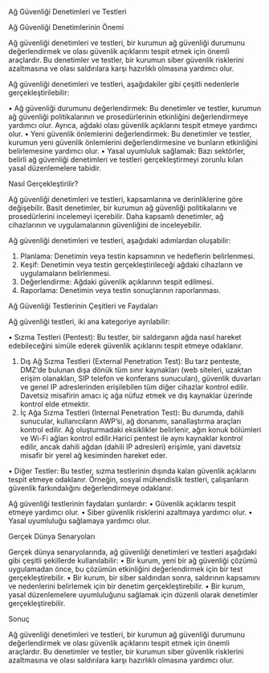 Ağ Güvenliği Denetimleri ve Testleri

Ağ Güvenliği Denetimlerinin Önemi

Ağ güvenliği denetimleri ve testleri, bir kurumun ağ güvenliği durumunu değerlendirmek ve olası güvenlik açıklarını tespit etmek için önemli araçlardır. Bu denetimler ve testler, bir kurumun siber güvenlik risklerini azaltmasına ve olası saldırılara karşı hazırlıklı olmasına yardımcı olur.

Ağ güvenliği denetimleri ve testleri, aşağıdakiler gibi çeşitli nedenlerle gerçekleştirilebilir:

•	Ağ güvenliği durumunu değerlendirmek: Bu denetimler ve testler, kurumun ağ güvenliği politikalarının ve prosedürlerinin etkinliğini değerlendirmeye yardımcı olur. Ayrıca, ağdaki olası güvenlik açıklarını tespit etmeye yardımcı olur.
•	Yeni güvenlik önlemlerini değerlendirmek: Bu denetimler ve testler, kurumun yeni güvenlik önlemlerini değerlendirmesine ve bunların etkinliğini belirlemesine yardımcı olur.
•	Yasal uyumluluk sağlamak: Bazı sektörler, belirli ağ güvenliği denetimleri ve testleri gerçekleştirmeyi zorunlu kılan yasal düzenlemelere tabidir.

Nasıl Gerçekleştirilir?

Ağ güvenliği denetimleri ve testleri, kapsamlarına ve derinliklerine göre değişebilir. Basit denetimler, bir kurumun ağ güvenliği politikalarını ve prosedürlerini incelemeyi içerebilir. Daha kapsamlı denetimler, ağ cihazlarının ve uygulamalarının güvenliğini de inceleyebilir.

Ağ güvenliği denetimleri ve testleri, aşağıdaki adımlardan oluşabilir:

1.	Planlama: Denetimin veya testin kapsamının ve hedeflerin belirlenmesi.
2.	Keşif: Denetimin veya testin gerçekleştirileceği ağdaki cihazların ve uygulamaların belirlenmesi.
3.	Değerlendirme: Ağdaki güvenlik açıklarının tespit edilmesi.
4.	Raporlama: Denetimin veya testin sonuçlarının raporlanması.





Ağ Güvenliği Testlerinin Çeşitleri ve Faydaları

Ağ güvenliği testleri, iki ana kategoriye ayrılabilir:

•	Sızma Testleri (Pentest): Bu testler, bir saldırganın ağda nasıl hareket edebileceğini simüle ederek güvenlik açıklarını tespit etmeye odaklanır.
1.	Dış Ağ Sızma Testleri (External Penetration Test): Bu tarz penteste, DMZ‘de bulunan dışa dönük tüm sınır kaynakları (web siteleri, uzaktan erişim olanakları, SIP telefon ve konferans sunucuları), güvenlik duvarları ve genel IP adreslerinden erişilebilen tüm diğer cihazlar kontrol edilir. Davetsiz misafirin amacı iç ağa nüfuz etmek ve dış kaynaklar üzerinde kontrol elde etmektir.
2.	İç Ağa Sızma Testleri (Internal Penetration Test): Bu durumda, dahili sunucular, kullanıcıların AWP’si, ağ donanımı, sanallaştırma araçları kontrol edilir. Ağ oluşturmadaki eksiklikler belirlenir, ağın konuk bölümleri ve Wi-Fi ağları kontrol edilir.Harici pentest ile aynı kaynaklar kontrol edilir, ancak dahili ağdan (dahili IP adresleri) erişimle, yani davetsiz misafir bir yerel ağ kesiminden hareket eder.

•	Diğer Testler: Bu testler, sızma testlerinin dışında kalan güvenlik açıklarını tespit etmeye odaklanır. Örneğin, sosyal mühendislik testleri, çalışanların güvenlik farkındalığını değerlendirmeye odaklanır.

Ağ güvenliği testlerinin faydaları şunlardır:
•	Güvenlik açıklarını tespit etmeye yardımcı olur.
•	Siber güvenlik risklerini azaltmaya yardımcı olur.
•	Yasal uyumluluğu sağlamaya yardımcı olur.

Gerçek Dünya Senaryoları

Gerçek dünya senaryolarında, ağ güvenliği denetimleri ve testleri aşağıdaki gibi çeşitli şekillerde kullanılabilir:
•	Bir kurum, yeni bir ağ güvenliği çözümü uygulamadan önce, bu çözümün etkinliğini değerlendirmek için bir test gerçekleştirebilir.
•	Bir kurum, bir siber saldırıdan sonra, saldırının kapsamını ve nedenlerini belirlemek için bir denetim gerçekleştirebilir.
•	Bir kurum, yasal düzenlemelere uyumluluğunu sağlamak için düzenli olarak denetimler gerçekleştirebilir.



Sonuç

Ağ güvenliği denetimleri ve testleri, bir kurumun ağ güvenliği durumunu değerlendirmek ve olası güvenlik açıklarını tespit etmek için önemli araçlardır. Bu denetimler ve testler, bir kurumun siber güvenlik risklerini azaltmasına ve olası saldırılara karşı hazırlıklı olmasına yardımcı olur.
